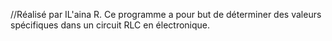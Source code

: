 //Réalisé par IL'aina R.
Ce programme a pour but de déterminer des valeurs spécifiques dans un circuit RLC en électronique.
